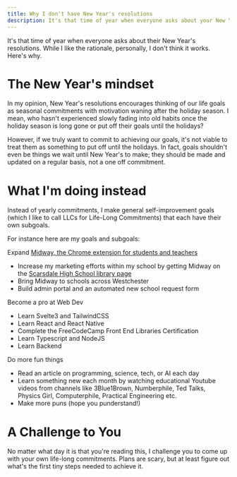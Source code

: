 ```yaml
---
title: Why I don't have New Year's resolutions
description: It's that time of year when everyone asks about your New Year's resolutions. While I like the rationale, personally, I don't think it works. Here's why.
---
```


It's that time of year when everyone asks about their New Year's resolutions. While I like the rationale, personally, I don't think it works. Here's why.

# The New Year's mindset
In my opinion, New Year's resolutions encourages thinking of our life goals as seasonal commitments with motivation waning after the holiday season. I mean, who hasn't experienced slowly fading into old habits once the holiday season is long gone or put off their goals until the holidays?

However, if we truly want to commit to achieving our goals, it's not viable to treat them as something to put off until the holidays. In fact, goals shouldn't even be things we wait until New Year's to make; they should be made and updated on a regular basis, not a one off commitment.

# What I'm doing instead
Instead of yearly commitments, I make general self-improvement goals (which I like to call LLCs for Life-Long Commitments) that each have their own subgoals.

For instance here are my goals and subgoals:

Expand [Midway, the Chrome extension for students and teachers](https://midway.web.app)
 - Increase my marketing efforts within my school by getting Midway on the [Scarsdale High School library page](https://www.scarsdaleschools.k12.ny.us/domain/80)
 - Bring Midway to schools across Westchester
 - Build admin portal and an automated new school request form 

Become a pro at Web Dev
 - Learn Svelte3 and TailwindCSS
 - Learn React and React Native
  - Complete the FreeCodeCamp Front End Libraries Certification
 - Learn Typescript and NodeJS
 - Learn Backend
 
Do more fun things
 - Read an article on programming, science, tech, or AI each day
 - Learn something new each month by watching educational Youtube videos from channels like 3Blue1Brown, Numberphile, Ted Talks, Physics Girl, Computerphile, Practical Engineering etc. 
 - Make more puns (hope you punderstand!)

# A Challenge to You
No matter what day it is that you're reading this, I challenge you to come up with your own life-long commitments. Plans are scary, but at least figure out what's the first tiny steps needed to achieve it.